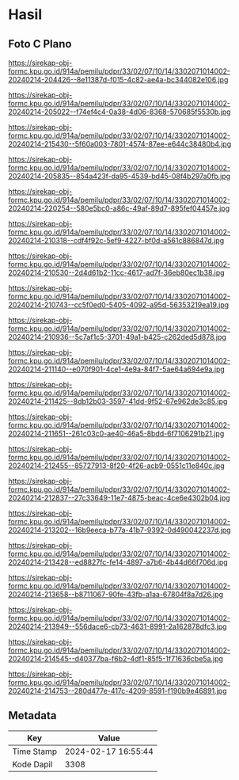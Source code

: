 # Hasil

## Foto C Plano

https://sirekap-obj-formc.kpu.go.id/914a/pemilu/pdpr/33/02/07/10/14/3302071014002-20240214-204426--8e11387d-f015-4c82-ae4a-bc344082e106.jpg

https://sirekap-obj-formc.kpu.go.id/914a/pemilu/pdpr/33/02/07/10/14/3302071014002-20240214-205022--f74ef4c4-0a38-4d06-8368-570685f5530b.jpg

https://sirekap-obj-formc.kpu.go.id/914a/pemilu/pdpr/33/02/07/10/14/3302071014002-20240214-215430--5f60a003-7801-4574-87ee-e644c38480b4.jpg

https://sirekap-obj-formc.kpu.go.id/914a/pemilu/pdpr/33/02/07/10/14/3302071014002-20240214-205835--854a423f-da95-4539-bd45-08f4b297a0fb.jpg

https://sirekap-obj-formc.kpu.go.id/914a/pemilu/pdpr/33/02/07/10/14/3302071014002-20240214-220254--580e5bc0-a86c-49af-89d7-895fef04457e.jpg

https://sirekap-obj-formc.kpu.go.id/914a/pemilu/pdpr/33/02/07/10/14/3302071014002-20240214-210318--cdf4f92c-5ef9-4227-bf0d-a561c886847d.jpg

https://sirekap-obj-formc.kpu.go.id/914a/pemilu/pdpr/33/02/07/10/14/3302071014002-20240214-210530--2d4d61b2-11cc-4617-ad7f-36eb80ec1b38.jpg

https://sirekap-obj-formc.kpu.go.id/914a/pemilu/pdpr/33/02/07/10/14/3302071014002-20240214-210743--cc5f0ed0-5405-4092-a95d-56353219ea19.jpg

https://sirekap-obj-formc.kpu.go.id/914a/pemilu/pdpr/33/02/07/10/14/3302071014002-20240214-210936--5c7af1c5-3701-49a1-b425-c262ded5d878.jpg

https://sirekap-obj-formc.kpu.go.id/914a/pemilu/pdpr/33/02/07/10/14/3302071014002-20240214-211140--e070f901-4ce1-4e9a-84f7-5ae64a694e9a.jpg

https://sirekap-obj-formc.kpu.go.id/914a/pemilu/pdpr/33/02/07/10/14/3302071014002-20240214-211425--8db12b03-3597-41dd-9f52-67e962de3c85.jpg

https://sirekap-obj-formc.kpu.go.id/914a/pemilu/pdpr/33/02/07/10/14/3302071014002-20240214-211651--261c03c0-ae40-46a5-8bdd-6f7106291b21.jpg

https://sirekap-obj-formc.kpu.go.id/914a/pemilu/pdpr/33/02/07/10/14/3302071014002-20240214-212455--85727913-8f20-4f26-acb9-0551c11e840c.jpg

https://sirekap-obj-formc.kpu.go.id/914a/pemilu/pdpr/33/02/07/10/14/3302071014002-20240214-212837--27c33649-11e7-4875-beac-4ce6e4302b04.jpg

https://sirekap-obj-formc.kpu.go.id/914a/pemilu/pdpr/33/02/07/10/14/3302071014002-20240214-213202--16b9eeca-b77a-41b7-9392-0d490042237d.jpg

https://sirekap-obj-formc.kpu.go.id/914a/pemilu/pdpr/33/02/07/10/14/3302071014002-20240214-213428--ed8827fc-fe14-4897-a7b6-4b44d66f706d.jpg

https://sirekap-obj-formc.kpu.go.id/914a/pemilu/pdpr/33/02/07/10/14/3302071014002-20240214-213658--b8711067-90fe-43fb-a1aa-67804f8a7d26.jpg

https://sirekap-obj-formc.kpu.go.id/914a/pemilu/pdpr/33/02/07/10/14/3302071014002-20240214-213949--556dace6-cb73-4631-8991-2a162878dfc3.jpg

https://sirekap-obj-formc.kpu.go.id/914a/pemilu/pdpr/33/02/07/10/14/3302071014002-20240214-214545--d40377ba-f6b2-4df1-85f5-1f71636cbe5a.jpg

https://sirekap-obj-formc.kpu.go.id/914a/pemilu/pdpr/33/02/07/10/14/3302071014002-20240214-214753--280d477e-417c-4209-8591-f190b9e46891.jpg


## Metadata

| Key        | Value               |
| ---------- | ------------------- |
| Time Stamp | 2024-02-17 16:55:44 |
| Kode Dapil | 3308                |



